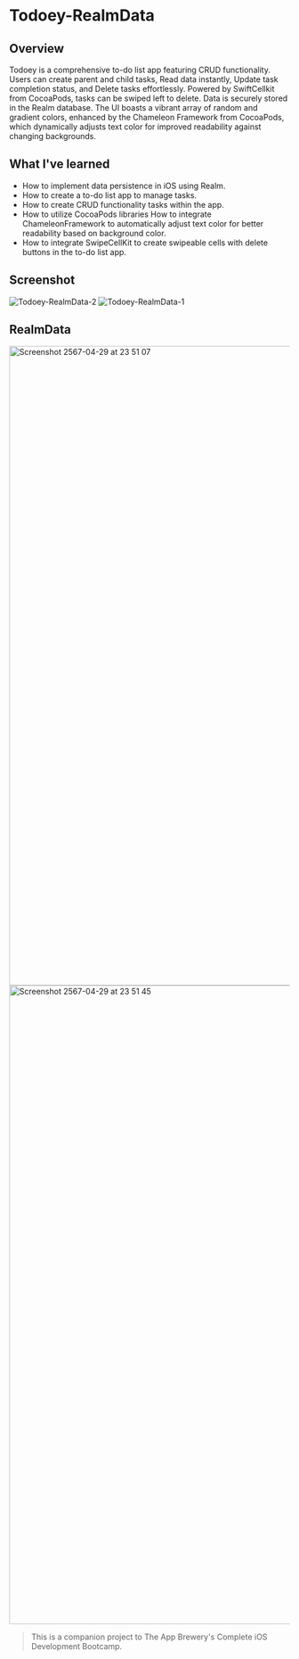 # Todoey-RealmData 

## Overview

Todoey is a comprehensive to-do list app featuring CRUD functionality. Users can create parent and child tasks, Read data instantly, Update task completion status, and Delete tasks effortlessly. Powered by SwiftCellkit from CocoaPods, tasks can be swiped left to delete. Data is securely stored in the Realm database. The UI boasts a vibrant array of random and gradient colors, enhanced by the Chameleon Framework from CocoaPods, which dynamically adjusts text color for improved readability against changing backgrounds.

## What I've learned

* How to implement data persistence in iOS using Realm.
* How to create a to-do list app to manage tasks.
* How to create CRUD functionality tasks within the app.
* How to utilize CocoaPods libraries How to integrate ChameleonFramework to automatically adjust text color for better readability based on background color.
* How to integrate SwipeCellKit to create swipeable cells with delete buttons in the to-do list app.

## Screenshot
![Todoey-RealmData-2](https://github.com/Pathompat-m/Todoey-RealmData/assets/151487556/9632f1dd-56ed-4cec-899f-9c73c3f9f5d3)
![Todoey-RealmData-1](https://github.com/Pathompat-m/Todoey-RealmData/assets/151487556/5fc0135c-4184-46ba-b629-4aab41cb966a)

## RealmData
<img width="1147" alt="Screenshot 2567-04-29 at 23 51 07" src="https://github.com/Pathompat-m/Todoey-RealmData/assets/151487556/2eee5c43-bc5b-479d-9aa1-1462e320a249">
<img width="1146" alt="Screenshot 2567-04-29 at 23 51 45" src="https://github.com/Pathompat-m/Todoey-RealmData/assets/151487556/400f0c34-219c-494e-badb-1ac726c7ea12">


>This is a companion project to The App Brewery's Complete iOS Development Bootcamp.

